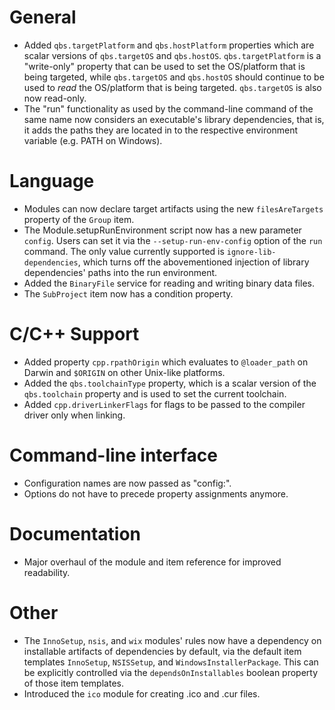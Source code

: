 # General
* Added `qbs.targetPlatform` and `qbs.hostPlatform` properties which are scalar versions of
  `qbs.targetOS` and `qbs.hostOS`. `qbs.targetPlatform` is a "write-only" property that can be used
  to set the OS/platform that is being targeted, while `qbs.targetOS` and `qbs.hostOS` should
  continue to be used to *read* the OS/platform that is being targeted.
  `qbs.targetOS` is also now read-only.
* The "run" functionality as used by the command-line command of the same name now considers
  an executable's library dependencies, that is, it adds the paths they are located in to the
  respective environment variable (e.g. PATH on Windows).

# Language
* Modules can now declare target artifacts using the new `filesAreTargets` property of the
  `Group` item.
* The Module.setupRunEnvironment script now has a new parameter `config`. Users can set it via the
  `--setup-run-env-config` option of the `run` command. The only value currently supported
  is `ignore-lib-dependencies`, which turns off the abovementioned injection of library
  dependencies' paths into the run environment.
* Added the `BinaryFile` service for reading and writing binary data files.
* The `SubProject` item now has a condition property.

# C/C++ Support
* Added property `cpp.rpathOrigin` which evaluates to `@loader_path` on Darwin and `$ORIGIN`
  on other Unix-like platforms.
* Added the `qbs.toolchainType` property, which is a scalar version of the `qbs.toolchain`
  property and is used to set the current toolchain.
* Added `cpp.driverLinkerFlags` for flags to be passed to the compiler driver only when linking.

# Command-line interface
* Configuration names are now passed as "config:<name>".
* Options do not have to precede property assignments anymore.

# Documentation
* Major overhaul of the module and item reference for improved readability.

# Other
* The `InnoSetup`, `nsis`, and `wix` modules' rules now have a dependency on installable artifacts
  of dependencies by default, via the default item templates `InnoSetup`, `NSISSetup`,
  and `WindowsInstallerPackage`. This can be explicitly controlled via the `dependsOnInstallables`
  boolean property of those item templates.
* Introduced the `ico` module for creating .ico and .cur files.
